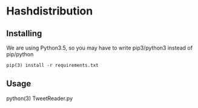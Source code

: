 # Hashdistribution
## Installing
We are using Python3.5, so you may have to write pip3/python3 instead of pip/python
```
pip(3) install -r requirements.txt
```

## Usage
python(3) TweetReader.py
